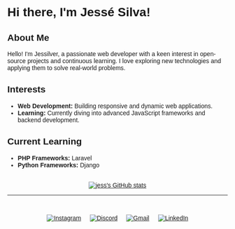 <!DOCTYPE html>
<html lang="en">
<head>
    <meta charset="UTF-8">
    <meta name="viewport" content="width=device-width, initial-scale=1.0">
    <title>Jessé Silva's Profile</title>
    <link href="https://fonts.googleapis.com/css2?family=Poppins:wght@400;700&display=swap" rel="stylesheet">
    <style>
        body {
            font-family: 'Poppins', sans-serif;
        }
        h1, h2 {
            font-family: 'Poppins', sans-serif;
        }
        .center {
            display: flex;
            justify-content: center;
        }
        .social-links a {
            margin: 0 10px;
        }
    </style>
</head>
<body>
<h1>Hi there, I'm Jessé Silva!</h1>
    <!-- # Hi there, I'm Jessé Silva! 👋 -->

<h2>About Me</h2>
<p>Hello! I'm <span>Jessilver</span>, a passionate web developer with a keen interest in open-source projects and continuous learning. I love exploring new technologies and applying them to solve real-world problems.</p>

<h2>Interests</h2>
<ul>
    <li><strong>Web Development:</strong> Building responsive and dynamic web applications.</li>
    <li><strong>Learning:</strong> Currently diving into advanced JavaScript frameworks and backend development.</li>
</ul>

<h2>Current Learning</h2>
<ul>
    <li><strong>PHP Frameworks:</strong> Laravel</li>
    <li><strong>Python Frameworks:</strong> Django</li>
</ul>

<br>

<div class="center">
    <a href="https://github.com/anuraghazra/github-readme-stats">
        <img src="https://github-readme-stats.vercel.app/api?username=jessilver&show_icons=true&theme=dracula" alt="jess's GitHub stats">
    </a>
</div>

<hr><br>

<p class="center social-links">
    <a href="https://instagram.com/jes.silv4" target="_blank">
        <img src="https://img.shields.io/badge/-Instagram-%23E4405F?style=for-the-badge&logo=instagram&logoColor=white" alt="Instagram">
    </a>
    <a href="#" target="_blank">
        <img src="https://img.shields.io/badge/Discord-7289DA?style=for-the-badge&logo=discord&logoColor=white" alt="Discord">
    </a>
    <a href="mailto:jesse1eliseu@gmail.com" target="_blank">
        <img src="https://img.shields.io/badge/-Gmail-%23333?style=for-the-badge&logo=gmail&logoColor=white" alt="Gmail">
    </a>
    <a href="https://www.linkedin.com/in/jess%C3%A9-eliseu-nunes-da-silva-68283127b/" target="_blank">
        <img src="https://img.shields.io/badge/-LinkedIn-%230077B5?style=for-the-badge&logo=linkedin&logoColor=white" alt="LinkedIn">
    </a>
</p>
</body>
</html>